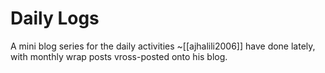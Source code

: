 # Daily Logs

A mini blog series for the daily activities ~[[ajhalili2006]] have
done lately, with monthly wrap posts vross-posted onto his blog.
